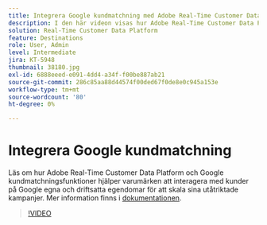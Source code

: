 ```yaml
---
title: Integrera Google kundmatchning med Adobe Real-Time Customer Data Platform
description: I den här videon visas hur Adobe Real-Time Customer Data Platform och Google kundmatchningsfunktioner hjälper varumärken att interagera med kunder på Google egna och driftsatta egendomar för att skala sina utåtriktade kampanjer.
solution: Real-Time Customer Data Platform
feature: Destinations
role: User, Admin
level: Intermediate
jira: KT-5948
thumbnail: 38180.jpg
exl-id: 6888eeed-e091-4dd4-a34f-f00be887ab21
source-git-commit: 286c85aa88d44574f00ded67f0de8e0c945a153e
workflow-type: tm+mt
source-wordcount: '80'
ht-degree: 0%

---
```


# Integrera Google kundmatchning

Läs om hur Adobe Real-Time Customer Data Platform och Google kundmatchningsfunktioner hjälper varumärken att interagera med kunder på Google egna och driftsatta egendomar för att skala sina utåtriktade kampanjer. Mer information finns i [dokumentationen](https://experienceleague.adobe.com/docs/experience-platform/destinations/catalog/advertising/google-customer-match.html).

>[!VIDEO](https://video.tv.adobe.com/v/38180?learn=on&enablevpops)
